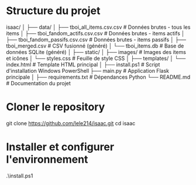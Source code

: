# Structure du projet

isaac/
│
├── data/
│   ├── tboi_all_items.csv.csv          # Données brutes - tous les items
│   ├── tboi_fandom_actifs.csv.csv      # Données brutes - items actifs
│   ├── tboi_fandom_passifs.csv.csv     # Données brutes - items passifs
│   ├── tboi_merged.csv                 # CSV fusionné (généré)
│   └── tboi_items.db                   # Base de données SQLite (généré)
│
├── static/
│   ├── images/                         # Images des items et icônes
│   └── styles.css                      # Feuille de style CSS
│
├── templates/
│   └── index.html                      # Template HTML principal
│
├── install.ps1                         # Script d'installation Windows PowerShell
├── main.py                             # Application Flask principale
│
├── requirements.txt                    # Dépendances Python
└── README.md                           # Documentation du projet

# Cloner le repository
git clone https://github.com/lele214/isaac.git
cd isaac

# Installer et configurer l'environnement
.\install.ps1